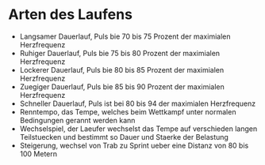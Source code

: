 # Arten des Laufens

* Langsamer Dauerlauf, Puls bie 70 bis 75 Prozent der maximialen Herzfrequenz
* Ruhiger Dauerlauf, Puls bie 75 bis 80 Prozent der maximialen Herzfrequenz
* Lockerer Dauerlauf, Puls bie 80 bis 85 Prozent der maximialen Herzfrequenz
* Zuegiger Dauerlauf, Puls bie 85 bis 90 Prozent der maximialen Herzfrequenz
* Schneller Dauerlauf, Puls ist bei 80 bis 94 der maximialen Herzfrequenz
* Renntempo, das Tempe, welches beim Wettkampf unter normalen Bedingungen gerannt werden kann
* Wechselspiel, der Laeufer wechselst das Tempe auf verschieden langen Teilstuecken und bestimmt so Dauer und Staerke der Belastung
* Steigerung, wechsel von Trab zu Sprint ueber eine Distanz von 80 bis 100 Metern
